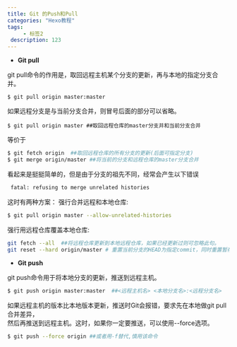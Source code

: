 ```yaml
---
title: Git 的Push和Pull
categories: "Hexo教程"
tags: 
     - 标签2
 description: 123
---
```


* **Git pull**     

git pull命令的作用是，取回远程主机某个分支的更新，再与本地的指定分支合并。      
```
$ git pull origin master:master 
```
如果远程分支是与当前分支合并，则冒号后面的部分可以省略。

```
$ git pull origin master ##取回远程仓库的master分支并和当前分支合并  
``` 
<!--more-->
等价于 
```bash
$ git fetch origin  ##取回远程仓库的所有分支的更新(后面可指定分支)
$ git merge origin/master ##将当前的分支和远程仓库的master分支合并
```
看起来是挺挺简单的，但是由于分支的祖先不同，经常会产生以下错误 
```bash
 fatal: refusing to merge unrelated histories
```
这时有两种方案：
强行合并远程和本地仓库:
```bash
$ git pull origin master --allow-unrelated-histories 
```
强行用远程仓库覆盖本地仓库:   
```bash
git fetch --all  ##将远程仓库更新到本地远程仓库，如果已经更新过则可忽略此句。
git reset --hard origin/master # 重置当前分支的HEAD为指定commit，同时重置暂存区和工作区，与指定commit一致
```

*  **Git push**      

git push命令用于将本地分支的更新，推送到远程主机。   
```bash
$ git push origin master:master  ##<远程主机名> <本地分支名>:<远程分支名>
```
如果远程主机的版本比本地版本更新，推送时Git会报错，要求先在本地做git pull合并差异，  
然后再推送到远程主机。这时，如果你一定要推送，可以使用--force选项。   
```bash
$ git push --force origin ##或者用-f替代,慎用该命令
```
